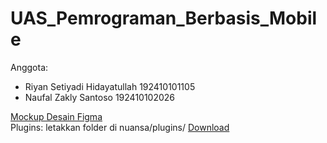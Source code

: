 # UAS_Pemrograman_Berbasis_Mobile

Anggota:
<ul>
  <li>Riyan Setiyadi Hidayatullah 192410101105</li>
  <li>Naufal Zakly Santoso 192410102026</li>
</ul>

<a href="https://www.figma.com/file/sQGNfgeH9icLtkG2RB27kX/UAS-Pemro-Mobile?node-id=0%3A1">Mockup Desain Figma</a><br>
Plugins: letakkan folder di nuansa/plugins/ <a href="https://drive.google.com/drive/folders/1mc4_93yXhvOHVipBhZQBL2ciBxMF_63v?usp=sharing">Download</a>
